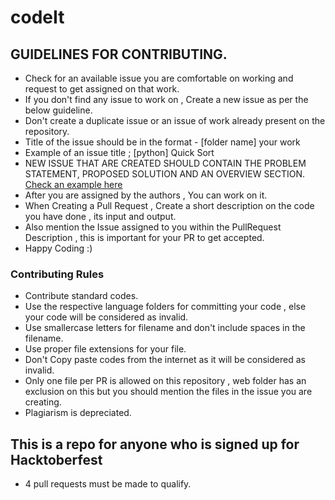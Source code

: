 # codeIt

## GUIDELINES FOR CONTRIBUTING.

- Check for an available issue you are comfortable on working and request to get assigned on that work.
- If you don't find any issue to work on , Create a new issue as per the below guideline.
- Don't create a duplicate issue or an issue of work already present on the repository.
- Title of the issue should be in the format -  [folder name] your work
- Example of an issue title ; [python] Quick Sort
- NEW ISSUE THAT ARE CREATED SHOULD CONTAIN THE PROBLEM STATEMENT, PROPOSED SOLUTION AND AN OVERVIEW SECTION. [Check an example here](https://github.com/tenzopy/codeIt/issues/139)
- After you are assigned by the authors , You can work on it.
- When Creating a Pull Request , Create a short description on the code you have done , its input and output.
- Also mention the Issue assigned to you within the PullRequest Description ,  this is important for your PR to get accepted.
- Happy Coding :)


### Contributing Rules

- Contribute standard codes.
- Use the respective language folders for committing your code ,  else your code will be considered as invalid.
- Use smallercase letters for filename and don't include spaces in the filename.
- Use proper file extensions for your file.
- Don't Copy paste codes from the internet as it will be considered as invalid.
- Only one file per PR is allowed on this repository , web folder has an exclusion on this but you should mention the files in the issue you are creating.
- Plagiarism is depreciated.

## This is a repo for anyone who is signed up for Hacktoberfest

- 4 pull requests must be made to qualify.
